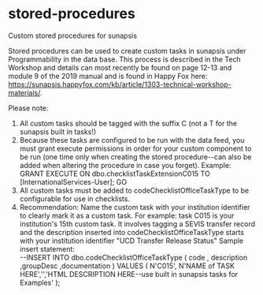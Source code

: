 # stored-procedures
Custom stored procedures for sunapsis

Stored procedures can be used to create custom tasks in sunapsis under Programmability in the data base.  This process is described in the Tech Workshop and details can most recently be found on page 12-13 and module 9 of the 2019 manual and is found in Happy Fox here: https://sunapsis.happyfox.com/kb/article/1303-technical-workshop-materials/.

Please note: 
1. All custom tasks should be tagged with the suffix C (not a T for the sunapsis built in tasks!)
2. Because these tasks are configured to be run with the data feed, you must grant execute permissions in order for your custom component to be run (one time only when creating the stored procedure--can also be added when altering the procedure in case you forget).
    Example:  GRANT EXECUTE ON dbo.checklistTaskExtensionC015 TO [InternationalServices-User];
              GO
3. All custom tasks must be added to codeChecklistOfficeTaskType to be configurable for use in checklists.
4. Recommendation: Name the custom task with your institution identifier to clearly mark it as a custom task. For example: task C015 is your institution's 15th custom task.  It involves tagging a SEVIS transfer record and the description inserted into codeChecklistOfficeTaskType starts with your institution identifier "UCD Transfer Release Status"
  Sample insert statement:  
    --INSERT INTO dbo.codeChecklistOfficeTaskType (
	   code
	   , description
	   ,groupDesc
	   ,documentation
    )
    VALUES (
	   N'C015', N'NAME of TASK HERE','','HTML DESCRIPTION HERE--use built in sunapsis tasks for Examples'
    );
